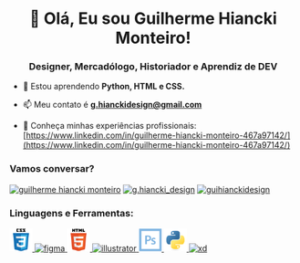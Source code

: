 <h1 align="center">👋 Olá, Eu sou Guilherme Hiancki Monteiro!</h1>
<h3 align="center">Designer, Mercadólogo, Historiador e Aprendiz de DEV</h3>

- 🌱 Estou aprendendo **Python, HTML e CSS.**

- 📫 Meu contato é **g.hianckidesign@gmail.com**

- 📄 Conheça minhas experiências profissionais: [https://www.linkedin.com/in/guilherme-hiancki-monteiro-467a97142/](https://www.linkedin.com/in/guilherme-hiancki-monteiro-467a97142/)

<h3 align="left">Vamos conversar?</h3>
<p align="left">
<a href="https://linkedin.com/in/guilherme hiancki monteiro" target="blank"><img align="center" src="https://raw.githubusercontent.com/rahuldkjain/github-profile-readme-generator/master/src/images/icons/Social/linked-in-alt.svg" alt="guilherme hiancki monteiro" height="30" width="40" /></a>
<a href="https://instagram.com/g.hiancki_design" target="blank"><img align="center" src="https://raw.githubusercontent.com/rahuldkjain/github-profile-readme-generator/master/src/images/icons/Social/instagram.svg" alt="g.hiancki_design" height="30" width="40" /></a>
<a href="https://www.behance.net/guihianckidesign" target="blank"><img align="center" src="https://raw.githubusercontent.com/rahuldkjain/github-profile-readme-generator/master/src/images/icons/Social/behance.svg" alt="guihianckidesign" height="30" width="40" /></a>
</p>

<h3 align="left">Linguagens e Ferramentas:</h3>
<p align="left"> <a href="https://www.w3schools.com/css/" target="_blank" rel="noreferrer"> <img src="https://raw.githubusercontent.com/devicons/devicon/master/icons/css3/css3-original-wordmark.svg" alt="css3" width="40" height="40"/> </a> <a href="https://www.figma.com/" target="_blank" rel="noreferrer"> <img src="https://www.vectorlogo.zone/logos/figma/figma-icon.svg" alt="figma" width="40" height="40"/> </a> <a href="https://www.w3.org/html/" target="_blank" rel="noreferrer"> <img src="https://raw.githubusercontent.com/devicons/devicon/master/icons/html5/html5-original-wordmark.svg" alt="html5" width="40" height="40"/> </a> <a href="https://www.adobe.com/in/products/illustrator.html" target="_blank" rel="noreferrer"> <img src="https://www.vectorlogo.zone/logos/adobe_illustrator/adobe_illustrator-icon.svg" alt="illustrator" width="40" height="40"/> </a> <a href="https://www.photoshop.com/en" target="_blank" rel="noreferrer"> <img src="https://raw.githubusercontent.com/devicons/devicon/master/icons/photoshop/photoshop-line.svg" alt="photoshop" width="40" height="40"/> </a> <a href="https://www.python.org" target="_blank" rel="noreferrer"> <img src="https://raw.githubusercontent.com/devicons/devicon/master/icons/python/python-original.svg" alt="python" width="40" height="40"/> </a> <a href="https://www.adobe.com/products/xd.html" target="_blank" rel="noreferrer"> <img src="https://cdn.worldvectorlogo.com/logos/adobe-xd.svg" alt="xd" width="40" height="40"/> </a> </p>

<!---
guihiancki/guihiancki is a ✨ special ✨ repository because its `README.md` (this file) appears on your GitHub profile.
You can click the Preview link to take a look at your changes.
--->
